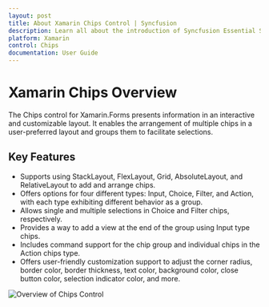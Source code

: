 ```yaml
---
layout: post
title: About Xamarin Chips Control | Syncfusion
description: Learn all about the introduction of Syncfusion Essential Studio® Xamarin Chips control, its elements, and more.
platform: Xamarin
control: Chips
documentation: User Guide
---
```


# Xamarin Chips Overview

The Chips control for Xamarin.Forms presents information in an interactive and customizable layout. It enables the arrangement of multiple chips in a user-preferred layout and groups them to facilitate selections.

## Key Features

* Supports using StackLayout, FlexLayout, Grid, AbsoluteLayout, and RelativeLayout to add and arrange chips.
* Offers options for four different types: Input, Choice, Filter, and Action, with each type exhibiting different behavior as a group.
* Allows single and multiple selections in Choice and Filter chips, respectively.
* Provides a way to add a view at the end of the group using Input type chips.
* Includes command support for the chip group and individual chips in the Action chips type.
* Offers user-friendly customization support to adjust the corner radius, border color, border thickness, text color, background color, close button color, selection indicator color, and more.

![Overview of Chips Control](images/overview-image/chip_overview_image.png)
